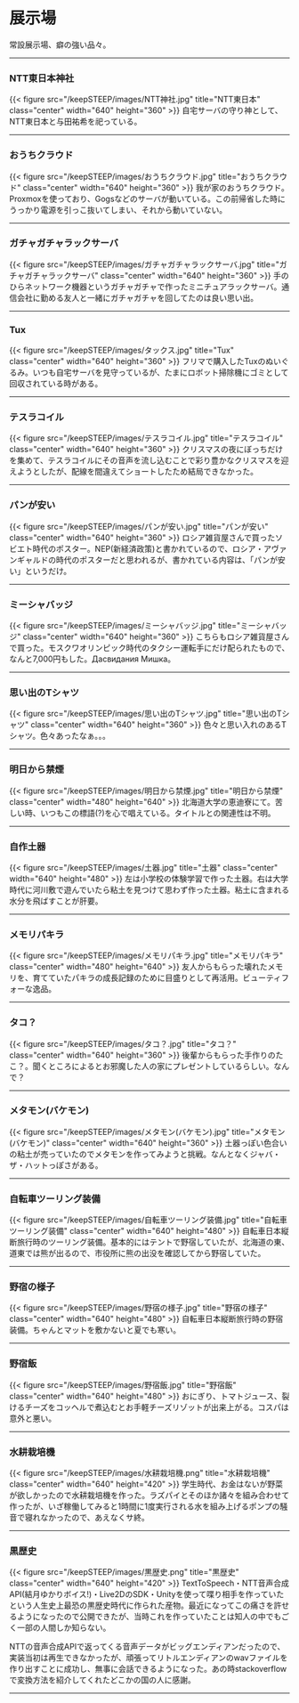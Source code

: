 # 展示場
常設展示場、癖の強い品々。
***


### NTT東日本神社
{{< figure src="/keepSTEEP/images/NTT神社.jpg" title="NTT東日本" class="center" width="640" height="360" >}}
自宅サーバの守り神として、NTT東日本と与田祐希を祀っている。
***
### おうちクラウド
{{< figure src="/keepSTEEP/images/おうちクラウド.jpg" title="おうちクラウド" class="center" width="640" height="360" >}}
我が家のおうちクラウド。Proxmoxを使っており、Gogsなどのサーバが動いている。この前帰省した時にうっかり電源を引っこ抜いてしまい、それから動いていない。
***
### ガチャガチャラックサーバ
{{< figure src="/keepSTEEP/images/ガチャガチャラックサーバ.jpg" title="ガチャガチャラックサーバ" class="center" width="640" height="360" >}}
手のひらネットワーク機器というガチャガチャで作ったミニチュアラックサーバ。通信会社に勤める友人と一緒にガチャガチャを回してたのは良い思い出。
***
### Tux
{{< figure src="/keepSTEEP/images/タックス.jpg" title="Tux" class="center" width="640" height="360" >}}
フリマで購入したTuxのぬいぐるみ。いつも自宅サーバを見守っているが、たまにロボット掃除機にゴミとして回収されている時がある。
***
### テスラコイル
{{< figure src="/keepSTEEP/images/テスラコイル.jpg" title="テスラコイル" class="center" width="640" height="360" >}}
クリスマスの夜にぼっちだけを集めて、テスラコイルにその音声を流し込むことで彩り豊かなクリスマスを迎えようとしたが、配線を間違えてショートしたため結局できなかった。
***
### パンが安い
{{< figure src="/keepSTEEP/images/パンが安い.jpg" title="パンが安い" class="center" width="640" height="360" >}}
ロシア雑貨屋さんで買ったソビエト時代のポスター。NEP(新経済政策)と書かれているので、ロシア・アヴァンギャルドの時代のポスターだと思われるが、書かれている内容は、「パンが安い」というだけ。
***
### ミーシャバッジ
{{< figure src="/keepSTEEP/images/ミーシャバッジ.jpg" title="ミーシャバッジ" class="center" width="640" height="360" >}}
こちらもロシア雑貨屋さんで買った。モスクワオリンピック時代のタクシー運転手にだけ配られたもので、なんと7,000円もした。Дасвидания Мишка。
***
### 思い出のTシャツ
{{< figure src="/keepSTEEP/images/思い出のTシャツ.jpg" title="思い出のTシャツ" class="center" width="640" height="360" >}}
色々と思い入れのあるTシャツ。色々あったなぁ。。。
***
### 明日から禁煙
{{< figure src="/keepSTEEP/images/明日から禁煙.jpg" title="明日から禁煙" class="center" width="480" height="640" >}}
北海道大学の恵迪寮にて。苦しい時、いつもこの標語(?)を心で唱えている。タイトルとの関連性は不明。
***
### 自作土器
{{< figure src="/keepSTEEP/images/土器.jpg" title="土器" class="center" width="640" height="480" >}}
左は小学校の体験学習で作った土器。右は大学時代に河川敷で遊んでいたら粘土を見つけて思わず作った土器。粘土に含まれる水分を飛ばすことが肝要。
***
### メモリパキラ
{{< figure src="/keepSTEEP/images/メモリパキラ.jpg" title="メモリパキラ" class="center" width="480" height="640" >}}
友人からもらった壊れたメモリを、育てていたパキラの成長記録のために目盛りとして再活用。ビューティフォーな逸品。
***
### タコ？
{{< figure src="/keepSTEEP/images/タコ？.jpg" title="タコ？" class="center" width="640" height="360" >}}
後輩からもらった手作りのたこ？。聞くところによるとお邪魔した人の家にプレゼントしているらしい。なんで？
***
### メタモン(バケモン)
{{< figure src="/keepSTEEP/images/メタモン(バケモン).jpg" title="メタモン(バケモン)" class="center" width="640" height="360" >}}
土器っぽい色合いの粘土が売っていたのでメタモンを作ってみようと挑戦。なんとなくジャバ・ザ・ハットっぽさがある。
***
### 自転車ツーリング装備
{{< figure src="/keepSTEEP/images/自転車ツーリング装備.jpg" title="自転車ツーリング装備" class="center" width="640" height="480" >}}
自転車日本縦断旅行時のツーリング装備。基本的にはテントで野宿していたが、北海道の東、道東では熊が出るので、市役所に熊の出没を確認してから野宿していた。
***
### 野宿の様子
{{< figure src="/keepSTEEP/images/野宿の様子.jpg" title="野宿の様子" class="center" width="640" height="480" >}}
自転車日本縦断旅行時の野宿装備。ちゃんとマットを敷かないと夏でも寒い。
***
### 野宿飯
{{< figure src="/keepSTEEP/images/野宿飯.jpg" title="野宿飯" class="center" width="640" height="480" >}}
おにぎり、トマトジュース、裂けるチーズをコッヘルで煮込むとお手軽チーズリゾットが出来上がる。コスパは意外と悪い。
***
### 水耕栽培機
{{< figure src="/keepSTEEP/images/水耕栽培機.png" title="水耕栽培機" class="center" width="640" height="420" >}}
学生時代、お金はないが野菜が欲しかったので水耕栽培機を作った。ラズパイとそのほか諸々を組み合わせて作ったが、いざ稼働してみると1時間に1度実行される水を組み上げるポンプの騒音で寝れなかったので、あえなくサ終。
***
### 黒歴史
{{< figure src="/keepSTEEP/images/黒歴史.png" title="黒歴史" class="center" width="640" height="420" >}}
TextToSpeech・NTT音声合成API(結月ゆかりボイス!)・Live2DのSDK・Unityを使って喋り相手を作っていたという人生史上最恐の黒歴史時代に作られた産物。最近になってこの痛さを許せるようになったので公開できたが、当時これを作っていたことは知人の中でもごく一部の人間しか知らない。

NTTの音声合成APIで返ってくる音声データがビッグエンディアンだったので、実装当初は再生できなかったが、頑張ってリトルエンディアンのwavファイルを作り出すことに成功し、無事に会話できるようになった。あの時stackoverflowで変換方法を紹介してくれたどこかの国の人に感謝。
***